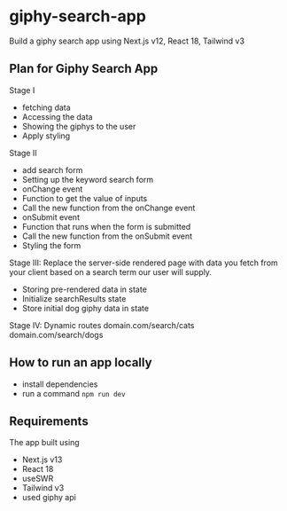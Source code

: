# giphy-search-app

Build a giphy search app using Next.js v12, React 18, Tailwind v3

## Plan for Giphy Search App

Stage I
- fetching data
- Accessing the data
- Showing the giphys to the user
- Apply styling

Stage II
- add search form
- Setting up the keyword search form
- onChange event
- Function to get the value of inputs
- Call the new function from the onChange event
- onSubmit event
- Function that runs when the form is submitted
- Call the new function from the onSubmit event
- Styling the form

Stage III: 
Replace the server-side rendered page with data you fetch from your client based on a search term our user will supply.

- Storing pre-rendered data in state
- Initialize searchResults state
- Store initial dog giphy data in state

Stage IV:
Dynamic routes
domain.com/search/cats
domain.com/search/dogs


## How to run an app locally

- install dependencies
- run a command `npm run dev`


## Requirements

The app built using

* Next.js v13
* React 18
* useSWR
* Tailwind v3
* used giphy api 


